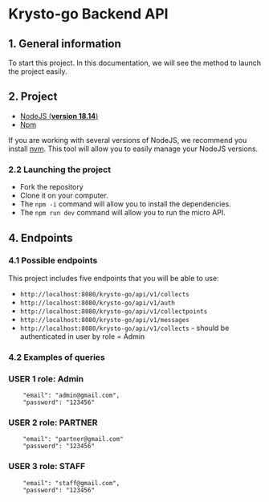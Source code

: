 # Krysto-go Backend API 

## 1. General information

To start this project. In this documentation, we will see the method to launch the project easily.


## 2. Project 

- [NodeJS (**version 18.14**)](https://nodejs.org/en/)
- [Npm](https://www.npmjs.com/)

If you are working with several versions of NodeJS, we recommend you install [nvm](https://github.com/nvm-sh/nvm). This tool will allow you to easily manage your NodeJS versions.

### 2.2 Launching the project

- Fork the repository
- Clone it on your computer.
- The `npm -i` command will allow you to install the dependencies.
- The `npm run dev` command will allow you to run the micro API.


## 4. Endpoints

### 4.1 Possible endpoints

This project includes five endpoints that you will be able to use: 

- `http://localhost:8080/krysto-go/api/v1/collects` 
- `http://localhost:8080/krysto-go/api/v1/auth` 
- `http://localhost:8080/krysto-go/api/v1/collectpoints`  
- `http://localhost:8080/krysto-go/api/v1/messages` 
- `http://localhost:8080/krysto-go/api/v1/collects` - should be authenticated in user by role = Admin




### 4.2 Examples of queries



### USER 1 role: Admin
	    "email": "admin@gmail.com",
		"password": "123456" 

		
### USER 2 role: PARTNER
		"email": "partner@gmail.com"
		"password": "123456"


### USER 3 role: STAFF
		"email": "staff@gmail.com",
		"password": "123456"

	
	
